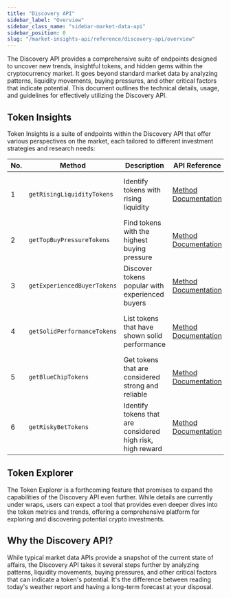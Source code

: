 ```yaml
---
title: "Discovery API"
sidebar_label: "Overview"
sidebar_class_name: "sidebar-market-data-api"
sidebar_position: 0
slug: "/market-insights-api/reference/discovery-api/overview"
---
```


The Discovery API provides a comprehensive suite of endpoints designed to uncover new trends, insightful tokens, and hidden gems within the cryptocurrency market. It goes beyond standard market data by analyzing patterns, liquidity movements, buying pressures, and other critical factors that indicate potential. This document outlines the technical details, usage, and guidelines for effectively utilizing the Discovery API.

## Token Insights

Token Insights is a suite of endpoints within the Discovery API that offer various perspectives on the market, each tailored to different investment strategies and research needs:

| No. | Method                                   | Description                                         | API Reference                                                                                                                             | URL                                                                       |
|-----|------------------------------------------|-----------------------------------------------------|-------------------------------------------------------------------------------------------------------------------------------------------|---------------------------------------------------------------------------|
| 1   | `getRisingLiquidityTokens`               | Identify tokens with rising liquidity                | [Method Documentation](/market-insights-api/reference/get-tokens-with-rising-liquidity) | [https://deep-index.moralis.io/api/v2.2/discovery/tokens/rising-liquidity](https://deep-index.moralis.io/api/v2.2/discovery/tokens/rising-liquidity)                     |
| 2   | `getTopBuyPressureTokens`                | Find tokens with the highest buying pressure         | [Method Documentation](/market-insights-api/reference/get-tokens-with-buying-pressure) | [https://deep-index.moralis.io/api/v2.2/discovery/tokens/buying-pressure](https://deep-index.moralis.io/api/v2.2/discovery/tokens/buying-pressure)                     |
| 3   | `getExperiencedBuyerTokens`              | Discover tokens popular with experienced buyers      | [Method Documentation](/market-insights-api/reference/get-tokens-with-experienced-buyers) | [https://deep-index.moralis.io/api/v2.2/discovery/tokens/experienced-buyers](https://deep-index.moralis.io/api/v2.2/discovery/tokens/experienced-buyers)                     |
| 4   | `getSolidPerformanceTokens`              | List tokens that have shown solid performance        | [Method Documentation](/market-insights-api/reference/get-tokens-with-solid-performance) | [https://deep-index.moralis.io/api/v2.2/discovery/tokens/solid-performers](https://deep-index.moralis.io/api/v2.2/discovery/tokens/solid-performers)                     |
| 5   | `getBlueChipTokens`                      | Get tokens that are considered strong and reliable   | [Method Documentation](/market-insights-api/reference/get-tokens-with-blue-chip) | [https://deep-index.moralis.io/api/v2.2/discovery/tokens/blue-chip](https://deep-index.moralis.io/api/v2.2/discovery/tokens/blue-chip)                     |
| 6   | `getRiskyBetTokens`                      | Identify tokens that are considered high risk, high reward | [Method Documentation](/market-insights-api/reference/get-tokens-with-risky-bets) | [https://deep-index.moralis.io/api/v2.2/discovery/tokens/risky-bets](https://deep-index.moralis.io/api/v2.2/discovery/tokens/risky-bets)                     |

## Token Explorer

The Token Explorer is a forthcoming feature that promises to expand the capabilities of the Discovery API even further. While details are currently under wraps, users can expect a tool that provides even deeper dives into the token metrics and trends, offering a comprehensive platform for exploring and discovering potential crypto investments.

## Why the Discovery API?

While typical market data APIs provide a snapshot of the current state of affairs, the Discovery API takes it several steps further by analyzing patterns, liquidity movements, buying pressures, and other critical factors that can indicate a token's potential. It's the difference between reading today's weather report and having a long-term forecast at your disposal.
